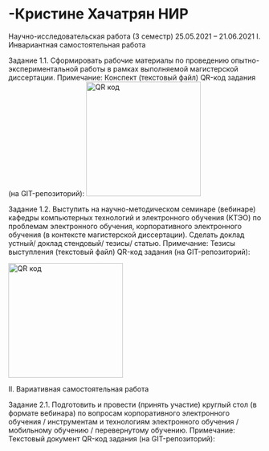 # -Кристине Хачатрян НИР
Научно-исследовательская работа (3 семестр)  25.05.2021 – 21.06.2021
I. Инвариантная самостоятельная работа

Задание 1.1. Сформировать рабочие материалы по проведению опытно-экспериментальной работы в рамках выполняемой магистерской диссертации.
Примечание: Конспект (текстовый файл)
QR-код задания (на GIT-репозиторий):
<a href="http://qrcoder.ru" target="_blank"><img src="http://qrcoder.ru/code/?https%3A%2F%2Fgithub.com%2Fkristinekh1996%2F---3-25.05.2021-21.06.2021%2Fblob%2Fmain%2F%C7%E0%E4%E0%ED%E8%E5%25201.1%2520%C8%D1%D0%2520%D5%E0%F7%E0%F2%F0%FF%ED%2520%CA%F0%E8%F1%F2%E8%ED%E5.docx&4&0" width="228" height="228" border="0" title="QR код"></a>

Задание 1.2. Выступить на научно-методическом семинаре (вебинаре) кафедры компьютерных технологий и электронного обучения (КТЭО) по проблемам электронного обучения, корпоративного электронного обучения (в контексте магистерской диссертации). Сделать доклад устный/ доклад стендовый/ тезисы/ статью.
Примечание: Тезисы выступления (текстовый файл)
QR-код задания (на GIT-репозиторий):

<a href="http://qrcoder.ru" target="_blank"><img src="http://qrcoder.ru/code/?https%3A%2F%2Fgithub.com%2Fkristinekh1996%2F---3-25.05.2021-21.06.2021%2Fblob%2Fmain%2F%C7%E0%E4%E0%ED%E8%E5%25201.2%2520%C8%D1%D0%2520%D5%E0%F7%E0%F2%F0%FF%ED%2520%CA%F0%E8%F1%F2%E8%ED%E5.docx&4&0" width="228" height="228" border="0" title="QR код"></a>

II. Вариативная самостоятельная работа

Задание 2.1. Подготовить и провести (принять участие) круглый стол (в формате вебинара) по вопросам корпоративного электронного обучения / инструментам и технологиям электронного обучения / мобильному обучению / перевернутому обучению.
Примечание: Текстовый документ
QR-код задания (на GIT-репозиторий):
